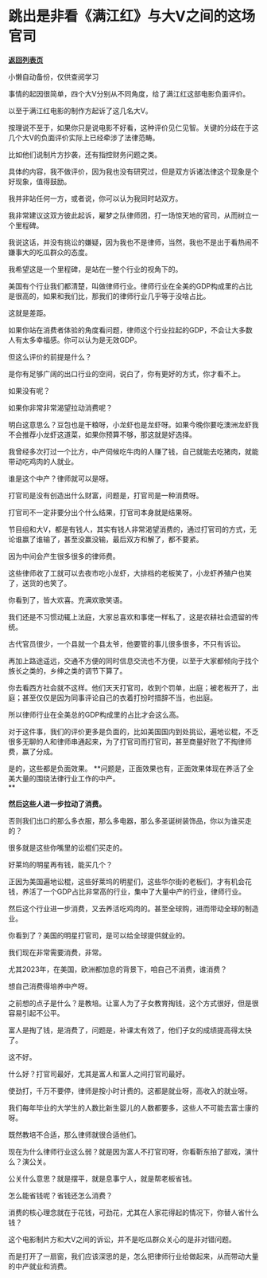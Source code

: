 # 跳出是非看《满江红》与大V之间的这场官司

[**返回列表页**](/gzh/记忆承载3)

小懒自动备份，仅供查阅学习

事情的起因很简单，四个大V分别从不同角度，给了满江红这部电影负面评价。  

以至于满江红电影的制作方起诉了这几名大V。  

按理说不至于，如果你只是说电影不好看，这种评价见仁见智。关键的分歧在于这几个大V的负面评价实际上已经牵涉了法律范畴。

比如他们说制片方抄袭，还有指控财务问题之类。

具体的内容，我不做评价，因为我也没有研究过，但是双方诉诸法律这个现象是个好现象，值得鼓励。

我并非站任何一方，或者说，你可以认为我同时站双方。

我非常建议这双方彼此起诉，雇梦之队律师团，打一场惊天地的官司，从而树立一个里程碑。  

我说这话，并没有挑讼的嫌疑，因为我也不是律师，当然，我也不是出于看热闹不嫌事大的吃瓜群众的态度。  

我希望这是一个里程碑，是站在一整个行业的视角下的。  

美国有个行业我们都清楚，叫做律师行业。律师行业在全美的GDP构成里的占比是很高的，如果和我们比，那我们的律师行业几乎等于没啥占比。  

这就是差距。  

如果你站在消费者体验的角度看问题，律师这个行业拉起的GDP，不会让大多数人有太多幸福感。你可以认为是无效GDP。

但这么评价的前提是什么？  

是你有足够广阔的出口行业的空间，说白了，你有更好的方式，你才看不上。

如果没有呢？  

如果你非常非常渴望拉动消费呢？

明白这意思么？豆包也是干粮呀，小龙虾也是龙虾呀。如果今晚你要吃澳洲龙虾我不会推荐小龙虾这道菜，如果你预算不够，那这就是好选择。  

我曾经多次打过一个比方，中产伺候吃牛肉的人赚了钱，自己就能去吃猪肉，就能带动吃鸡肉的人就业。  

谁是这个中产？律师就可以是呀。  

打官司是没有创造出什么财富，问题是，打官司是一种消费呀。

打官司不一定非要分出个什么结果，打官司本身就是结果呀。  

节目组和大V，都是有钱人，其实有钱人非常渴望消费的，通过打官司的方式，无论谁赢了谁输了，甚至没赢没输，最后双方和解了，都不要紧。  

因为中间会产生很多很多的律师费。

这些律师收了工就可以去夜市吃小龙虾，大排档的老板笑了，小龙虾养殖户也笑了，送货的也笑了。  

你看到了，皆大欢喜。充满欢歌笑语。  

我们还是不习惯动辄上法庭，大家总喜欢和事佬一样私了，这是农耕社会遗留的传统。  

古代官员很少，一个县就一个县太爷，他要管的事儿很多很多，不只有诉讼。  

再加上路途遥远，交通不方便的同时信息交流也不方便，以至于大家都倾向于找个族长之类的，乡绅之类的调节下算了。

你去看西方社会就不这样。他们天天打官司，收到个罚单，出庭；被老板开了，出庭；甚至仅仅是因为同事评论自己的衣着打扮时措辞不当，也出庭。  

所以律师行业在全美总的GDP构成里的占比才会这么高。  

对于这件事，我们的评价更多是负面的，比如美国国内到处挑讼，遍地讼棍，不乏很多无聊的人和律师串通起来，为了打官司而打官司，甚至商量好败了不掏律师费，赢了分成。  

是的，这些都是负面效果。 **问题是，正面效果也有，正面效果体现在养活了全美大量的围绕法律行业工作的中产。  
**

 **然后这些人进一步拉动了消费。**  

否则我们出口的那么多衣服，那么多电器，那么多圣诞树装饰品，你以为谁买走的？  

很多就是这些你嘴里的讼棍们买走的。  

好莱坞的明星再有钱，能买几个？  

正因为美国遍地讼棍，这些好莱坞的明星们，这些华尔街的老板们，才有机会花钱，养活了一个GDP占比非常高的行业，集中了大量中产的行业，律师行业。  

然后这个行业进一步消费，又去养活吃鸡肉的。甚至全球购，进而带动全球的制造业。  

你看到了？美国的明星打官司，是可以给全球提供就业的。

我们现在非常需要消费，非常。  

尤其2023年，在美国，欧洲都加息的背景下，咱自己不消费，谁消费？  

想自己消费得培养中产呀。  

之前想的点子是什么？是教培。让富人为了子女教育掏钱，这个方式很好，但是很容易引起不公平。  

富人是掏了钱，是消费了，问题是，补课太有效了，他们子女的成绩提高得太快了。  

这不好。

什么好？打官司最好，尤其是富人和富人之间打官司最好。  

使劲打，千万不要停，律师是按小时计费的。这都是就业呀，高收入的就业呀。

我们每年毕业的大学生的人数比新生婴儿的人数都要多，这些人不可能去富士康的呀。

既然教培不合适，那么律师就很合适他们。  

现在为什么律师行业这么弱？就是因为富人不打官司呀，你看靳东拍了部戏，演什么？演公关。  

公关什么意思？就是摆平，就是息事宁人，就是帮老板省钱。

怎么能省钱呢？省钱还怎么消费？  

消费的核心理念就在于花钱，可劲花，尤其在人家花得起的情况下，你替人省什么钱？  

这个电影制片方和大V之间的诉讼，并不是吃瓜群众关心的是非对错问题。  

而是打开了一扇窗，我们应该深思的是，怎么把律师行业给做起来，从而带动大量的中产就业和消费。


